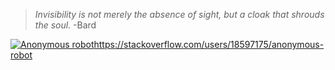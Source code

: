 > *Invisibility is not merely the absence of sight, but a cloak that shrouds the soul.* -Bard

[![Anonymous robot](https://stackoverflow.com/users/flair/18597175.png?theme=dark)](https://stackoverflow.com/users/18597175/anonymous-robot)https://stackoverflow.com/users/18597175/anonymous-robot
